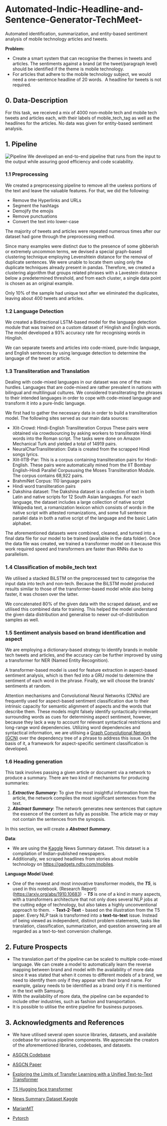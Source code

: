 # Automated-Indic-Headline-and-Sentence-Generator-TechMeet-
Automated identification, summarization, and entity-based sentiment analysis of mobile technology articles and tweets.

**Problem:**
*  Create a smart system that can recognise the themes in tweets and articles. The sentiments against a brand (at the tweet/paragraph level) should be identified if the theme is mobile technology.
*  For articles that adhere to the mobile technology subject, we would need a one-sentence headline of 20 words.  A headline for tweets is not required.

## 0. Data-Description
For this task, we received a mix of 4000 non-mobile tech and mobile tech tweets and articles each, with their labels of mobile_tech_tag as well as the headlines for the articles. No data was given for entity-based sentiment analysis. 

## 1. Pipeline
![Pipeline](https://github.com/Raghu-vamsi-pav/Automated-Indic-Headline-and-Sentence-Generator-TechMeet-/blob/main/assets/pipeline.png)
We developed an end-to-end pipeline that runs from the input to the output while assuring good efficiency and code scalability.

### 1.1  Preprocessing

We created a preprocessing pipeline to remove all the useless portions of the text and leave the valuable features. For that, we did the following:

*  Remove the Hyperlinks and URLs
*  Segment the hashtags
*  Demojify the emojis
*  Remove punctuations
*  Convert the text into lower-case

The majority of tweets and articles were repeated numerous times after our dataset had gone through the preprocessing method.

Since many examples were distinct due to the presence of some gibberish or extremely uncommon terms, we devised a special graph-based clustering technique employing Levenshtein distance for the removal of duplicate sentences. We were unable to locate them using only the duplicate techniques already present in pandas. Therefore, we created a clustering algorithm that groups related phrases with a Lavestein distance below a predetermined threshold, and from each cluster, a single data point is chosen as an original example.

Only 10% of the sample had unique text after we eliminated the duplicates, leaving about 400 tweets and articles.

### 1.2 Language Detection

We created a Bidirectional LSTM-based model for the language detection module that was trained on a custom dataset of Hinglish and English words. The model developed a 93% accuracy rate for recognising words in Hinglish.

We can separate tweets and articles into code-mixed, pure-Indic language, and English sentences by using language detection to determine the language of the tweet or article.

### 1.3  Transliteration and Translation
Dealing with code-mixed languages in our dataset was one of the main hurdles. Languages that are code-mixed are rather prevalent in nations with bilingual and multilingual cultures. We considered transliterating the phrases to their intended languages in order to cope with code-mixed language and transform it into a pure-Indic language.

We first had to gather the necessary data in order to build a transliteration model. The following sites served as our main data sources:

* Xlit-Crowd: Hindi-English Transliteration Corpus
These pairs were obtained via crowdsourcing by asking workers to
transliterate Hindi words into the Roman script. The tasks were done on
Amazon Mechanical Turk and yielded a total of 14919 pairs.
* NeuralCharTransliteration: Data is created from the scrapped Hindi songs lyrics.
* Xlit-IITB-Par: This is a corpus containing transliteration pairs for Hindi-English. These pairs were automatically mined from the IIT Bombay English-Hindi Parallel Corpususing the Moses Transliteration Module. The corpus contains 68,922 pairs.
* BrahmiNet Corpus: 110 language pairs
* Hindi word transliteration pairs
* Dakshina dataset: The Dakshina dataset is a collection of text in both Latin and native scripts for 12 South Asian languages. For each language, the dataset includes a large collection of native script Wikipedia text, a romanization lexicon which consists of words in the native script with attested romanizations, and some full sentence parallel data in both a native script of the language and the basic Latin alphabet.

The aforementioned datasets were combined, cleaned, and turned into a final data file for our model to be trained (available in the data folder). Once the data file was created, we trained a transformer model on it because this work required speed and transformers are faster than RNNs due to parallelism.

### 1.4  Classification of mobile_tech text

We utilised a stacked BiLSTM on the preprocessed text to categorise the input data into tech and non-tech. Because the BiLSTM model produced results similar to those of the transformer-based model while also being faster, it was chosen over the latter.

We concatenated 80% of the given data with the scraped dataset, and we utilised this combined data for training. This helped the model understand the given data distribution and generalise to newer out-of-distribution samples as well.

### 1.5 Sentiment analysis based on brand identification and aspect
We are employing a dictionary-based strategy to identify brands in mobile tech tweets and articles, and the accuracy can be further improved by using a transformer for NER (Named Entity Recognition).

A transformer-based model is used for feature extraction in aspect-based sentiment analysis, which is then fed into a GRU model to determine the sentiment of each word in the phrase. Finally, we will choose the brands' sentiments at random.

Attention mechanisms and Convolutional Neural Networks (CNNs) are frequently used for aspect-based sentiment classification due to their intrinsic capacity for semantic alignment of aspects and the words that describe them. These models might falsely identify syntactically irrelevant surrounding words as cues for determining aspect sentiment, however, because they lack a way to account for relevant syntactical restrictions and long-range word dependencies. Utilizing word dependencies and syntactical information, we are utilising a [Graph Convolutional Network (GCN)](https://arxiv.org/abs/1909.03477) over the dependency tree of a phrase to address this issue. On the basis of it, a framework for aspect-specific sentiment classification is developed.

### 1.6 Heading generation
This task involves passing a given article or document via a network to produce a summary. There are two kind of mechanisms for producing summaries:

1. ***Extractive Summary:*** To give the most insightful information from the article, the network compiles the most significant sentences from the text.
2. ***Abstract Summary***: The network generates new sentences that capture the essence of the content as fully as possible. The article may or may not contain the sentences from the synopsis.

In this section, we will create a ***Abstract Summary***.

 **Data**:
 
 - We are using the [Kaggle](https://www.kaggle.com/sunnysai12345/news-summary) News Summary dataset. This dataset is a compilation of Indian-published newspapers.
 - Additionally, we scraped headlines from stories about mobile technology on https://gadgets.ndtv.com/mobiles.



**Language Model Used**: 
 - One of the newest and most innovative transformer models, the ***T5***, is used in this notebook. (Research Report) (https://arxiv.org/abs/1910.10683)
 - ***T5*** is one of a kind in many aspects, with a transformers architecture that not only does several NLP jobs at the cutting edge of technology, but also takes a highly unconventional approach to them.
 - **Text-2-Text** - based on the illustration from the T5 paper. Every NLP task is transformed into a **text-to-text** issue. Instead of being viewed as independent, distinct problem statements, tasks like translation, classification, summarization, and question answering are all regarded as a text-to-text conversion challenge.
     
## 2. Future Prospects
- The translation part of the pipeline can be scaled to multiple code-mixed language.
We can create a model to automatically learn the reverse mapping between brand and model with the availability of more data since it was stated that when it comes to different models of a brand, we need to identify them only if they appear with their brand name. For example, galaxy needs to be identified as a brand only if it is mentioned in the text with Samsung.
- With the availability of more data, the pipeline can be expanded to include other industries, such as fashion and transportation.
- It is possible to utilise the entire pipeline for business purposes.

## 3. Acknowledgments and References
- We have utilised several open source libraries, datasets, and available codebase for various pipeline components. We appreciate the creators of the aforementioned libraries, codebases, and datasets.

- [ASGCN Codebase](https://github.com/GeneZC/ASGCN)
- [ASGCN Paper](https://arxiv.org/abs/1909.03477)
- [Exploring the Limits of Transfer Learning with a Unified Text-to-Text Transformer](https://arxiv.org/abs/1910.10683)
- [T5 Hugging face transformer](https://huggingface.co/transformers/model_doc/t5.html)
- [News Summary Dataset Kaggle](https://www.kaggle.com/sunnysai12345/news-summary)
- [MarianMT](https://huggingface.co/transformers/model_doc/marian.html)
- [Pytorch](https://pytorch.org/)

